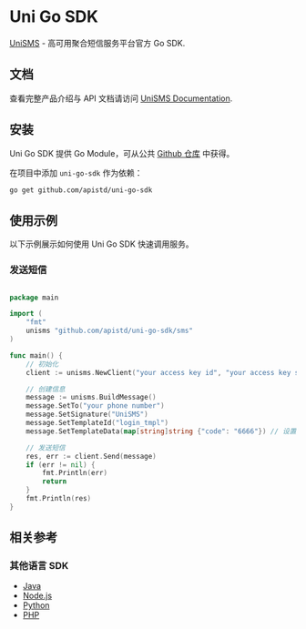 # Uni Go SDK

[UniSMS](https://unisms.apistd.com/) - 高可用聚合短信服务平台官方 Go SDK.

## 文档

查看完整产品介绍与 API 文档请访问 [UniSMS Documentation](https://unisms.apistd.com/docs).

## 安装

Uni Go SDK 提供 Go Module，可从公共 [Github 仓库](https://github.com/apistd/uni-go-sdk) 中获得。

在项目中添加 `uni-go-sdk` 作为依赖：

```bash
go get github.com/apistd/uni-go-sdk
```

## 使用示例

以下示例展示如何使用 Uni Go SDK 快速调用服务。

### 发送短信

```go

package main

import (
    "fmt"
    unisms "github.com/apistd/uni-go-sdk/sms"
)

func main() {
    // 初始化
    client := unisms.NewClient("your access key id", "your access key secret")

    // 创建信息
    message := unisms.BuildMessage()
    message.SetTo("your phone number")
    message.SetSignature("UniSMS")
    message.SetTemplateId("login_tmpl")
    message.SetTemplateData(map[string]string {"code": "6666"}) // 设置自定义参数 (变量短信)

    // 发送短信
    res, err := client.Send(message)
    if (err != nil) {
        fmt.Println(err)
        return
    }
    fmt.Println(res)
}

```

## 相关参考

### 其他语言 SDK

- [Java](https://github.com/apistd/uni-java-sdk)
- [Node.js](https://github.com/apistd/unisms-node-sdk)
- [Python](https://github.com/apistd/uni-python-sdk)
- [PHP](https://github.com/apistd/uni-php-sdk/)
